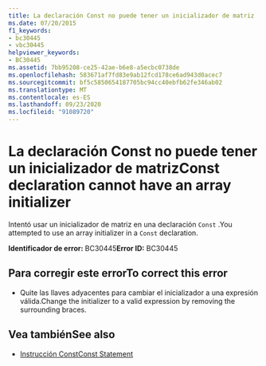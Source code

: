 ```yaml
---
title: La declaración Const no puede tener un inicializador de matriz
ms.date: 07/20/2015
f1_keywords:
- bc30445
- vbc30445
helpviewer_keywords:
- BC30445
ms.assetid: 7bb95208-ce25-42ae-b6e8-a5ecbc0738de
ms.openlocfilehash: 583671af7fd83e9ab12fcd178ce6ad943d0acec7
ms.sourcegitcommit: bf5c5850654187705bc94cc40ebfb62fe346ab02
ms.translationtype: MT
ms.contentlocale: es-ES
ms.lasthandoff: 09/23/2020
ms.locfileid: "91089720"
---
```

# <a name="const-declaration-cannot-have-an-array-initializer"></a><span data-ttu-id="ad158-102">La declaración Const no puede tener un inicializador de matriz</span><span class="sxs-lookup"><span data-stu-id="ad158-102">Const declaration cannot have an array initializer</span></span>

<span data-ttu-id="ad158-103">Intentó usar un inicializador de matriz en una declaración `Const` .</span><span class="sxs-lookup"><span data-stu-id="ad158-103">You attempted to use an array initializer in a `Const` declaration.</span></span>  
  
 <span data-ttu-id="ad158-104">**Identificador de error:** BC30445</span><span class="sxs-lookup"><span data-stu-id="ad158-104">**Error ID:** BC30445</span></span>  
  
## <a name="to-correct-this-error"></a><span data-ttu-id="ad158-105">Para corregir este error</span><span class="sxs-lookup"><span data-stu-id="ad158-105">To correct this error</span></span>  
  
- <span data-ttu-id="ad158-106">Quite las llaves adyacentes para cambiar el inicializador a una expresión válida.</span><span class="sxs-lookup"><span data-stu-id="ad158-106">Change the initializer to a valid expression by removing the surrounding braces.</span></span>  
  
## <a name="see-also"></a><span data-ttu-id="ad158-107">Vea también</span><span class="sxs-lookup"><span data-stu-id="ad158-107">See also</span></span>

- [<span data-ttu-id="ad158-108">Instrucción Const</span><span class="sxs-lookup"><span data-stu-id="ad158-108">Const Statement</span></span>](../language-reference/statements/const-statement.md)
